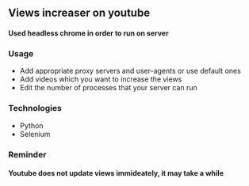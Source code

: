 ## Views increaser on youtube
#### Used headless chrome in order to run on server
### Usage 
* Add appropriate proxy servers and user-agents or use default ones
* Add videos which you want to increase the views
* Edit the number of processes that your server can run

### Technologies
* Python
* Selenium

### Reminder
#### Youtube does not update views immideately, it may take a while
